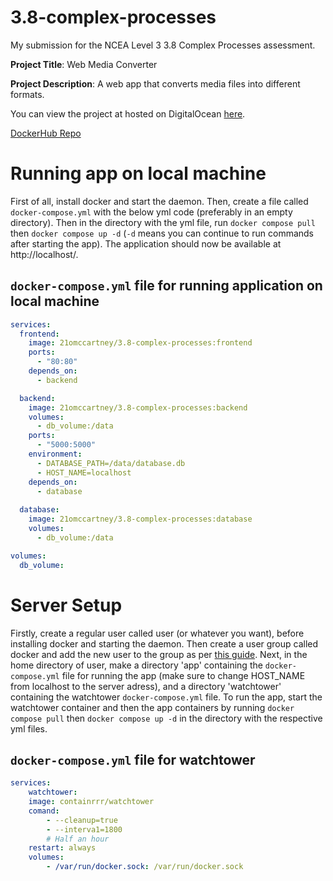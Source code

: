 # 3.8-complex-processes

My submission for the NCEA Level 3 3.8 Complex Processes assessment.

**Project Title**: Web Media Converter

**Project Description**: A web app that converts media files into different formats.

You can view the project at hosted on DigitalOcean [here](http://170.64.162.244/).

[DockerHub Repo](https://hub.docker.com/repository/docker/21omccartney/3.8-complex-processes/general)

# Running app on local machine
First of all, install docker and start the daemon. Then, create a file called ```docker-compose.yml``` with the below yml code (preferably in an empty directory). Then in the directory with the yml file, run ```docker compose pull``` then ```docker compose up -d``` (```-d``` means you can continue to run commands after starting the app). The application should now be available at http://localhost/.

## ```docker-compose.yml``` file for running application on local machine
```yml
services:
  frontend:
    image: 21omccartney/3.8-complex-processes:frontend
    ports:
      - "80:80"
    depends_on:
      - backend

  backend:
    image: 21omccartney/3.8-complex-processes:backend
    volumes:
      - db_volume:/data
    ports:
      - "5000:5000"
    environment:
      - DATABASE_PATH=/data/database.db
      - HOST_NAME=localhost
    depends_on:
      - database
  
  database:
    image: 21omccartney/3.8-complex-processes:database
    volumes:
      - db_volume:/data

volumes:
  db_volume:
```

# Server Setup
Firstly, create a regular user called user (or whatever you want), before installing docker and starting the daemon. Then create a user group called docker and add the new user to the group as per [this guide](https://docs.docker.com/engine/install/linux-postinstall/). Next, in the home directory of user, make a directory 'app' containing the ```docker-compose.yml``` file for running the app (make sure to change HOST_NAME from localhost to the server adress), and a directory 'watchtower' containing the watchtower ```docker-compose.yml``` file. To run the app, start the watchtower container and then the app containers by running ```docker compose pull``` then ```docker compose up -d``` in the directory with the respective yml files.

## ```docker-compose.yml``` file for watchtower
```yml
services:
    watchtower:
    image: containrrr/watchtower
    comand:
        - --cleanup=true
        - --interva1=1800
        # Half an hour
    restart: always
    volumes:
        - /var/run/docker.sock: /var/run/docker.sock
```
